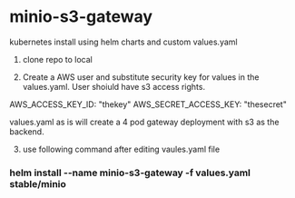 # minio-s3-gateway
kubernetes install using helm charts and  custom values.yaml

1. clone repo to local

2. Create a AWS user and substitute security key for values in the values.yaml. User shoiuld have s3 access rights.

  AWS_ACCESS_KEY_ID: "thekey"
  AWS_SECRET_ACCESS_KEY: "thesecret"
  
  
  values.yaml as is will create a 4 pod gateway deployment with s3 as the backend. 
  
  
 3. use following command after editing vaules.yaml file

### helm install --name minio-s3-gateway  -f values.yaml stable/minio




